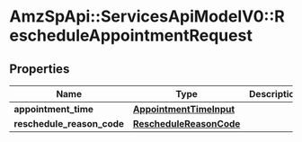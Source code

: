 # AmzSpApi::ServicesApiModelV0::RescheduleAppointmentRequest

## Properties
Name | Type | Description | Notes
------------ | ------------- | ------------- | -------------
**appointment_time** | [**AppointmentTimeInput**](AppointmentTimeInput.md) |  | 
**reschedule_reason_code** | [**RescheduleReasonCode**](RescheduleReasonCode.md) |  | 

